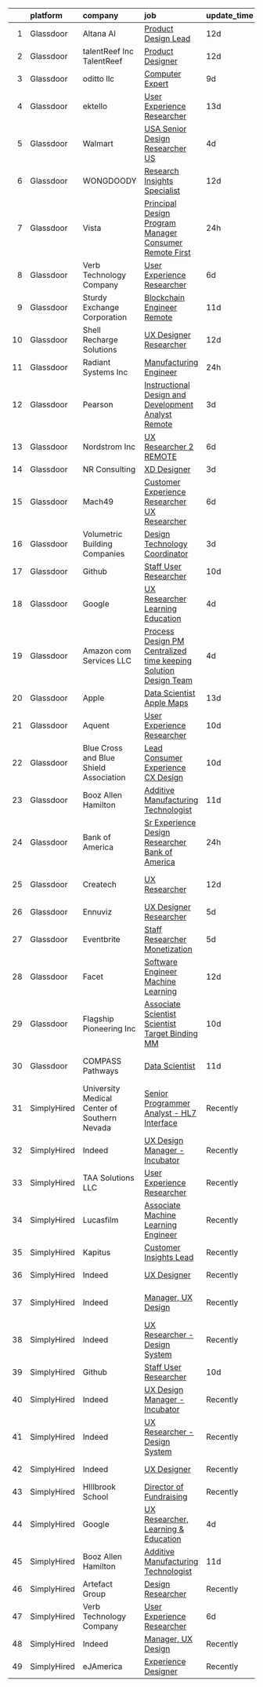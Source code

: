 

|    | platform    | company                                      | job                                                                                                                                                                                                                                                                                                                                                                                                                                                                                                                                                                                                                                                                                                                                                                                                                                                                                                                                                                                                                                                                                                                                                                                                                                                                                                                                           | update_time   | location                  |
|---:|:------------|:---------------------------------------------|:----------------------------------------------------------------------------------------------------------------------------------------------------------------------------------------------------------------------------------------------------------------------------------------------------------------------------------------------------------------------------------------------------------------------------------------------------------------------------------------------------------------------------------------------------------------------------------------------------------------------------------------------------------------------------------------------------------------------------------------------------------------------------------------------------------------------------------------------------------------------------------------------------------------------------------------------------------------------------------------------------------------------------------------------------------------------------------------------------------------------------------------------------------------------------------------------------------------------------------------------------------------------------------------------------------------------------------------------|:--------------|:--------------------------|
|  1 | Glassdoor   | Altana AI                                    | [Product Design Lead](https://www.glassdoor.com/partner/jobListing.htm?pos=121&ao=1136043&s=58&guid=00000181a919ea92897fe1e89075a916&src=GD_JOB_AD&t=SR&vt=w&ea=1&cs=1_22b5fb6f&cb=1656399457237&jobListingId=1007942824543&jrtk=3-0-1g6khjqm52inj001-1g6khjqmjjrru800-903ed6a8c8eaafa3-)                                                                                                                                                                                                                                                                                                                                                                                                                                                                                                                                                                                                                                                                                                                                                                                                                                                                                                                                                                                                                                                     | 12d           | New York, NY              |
|  2 | Glassdoor   | talentReef  Inc    TalentReef                | [Product Designer](https://www.glassdoor.com/partner/jobListing.htm?pos=123&ao=1136043&s=58&guid=00000181a919ea92897fe1e89075a916&src=GD_JOB_AD&t=SR&vt=w&ea=1&cs=1_0bf99fea&cb=1656399457237&jobListingId=1007942333539&jrtk=3-0-1g6khjqm52inj001-1g6khjqmjjrru800-b1d65d1e23e1d5ef-)                                                                                                                                                                                                                                                                                                                                                                                                                                                                                                                                                                                                                                                                                                                                                                                                                                                                                                                                                                                                                                                        | 12d           | Denver, CO                |
|  3 | Glassdoor   | oditto  llc                                  | [Computer Expert](https://www.glassdoor.com/partner/jobListing.htm?pos=115&ao=1136043&s=58&guid=00000181a919ea92897fe1e89075a916&src=GD_JOB_AD&t=SR&vt=w&ea=1&cs=1_7e8131a8&cb=1656399457236&jobListingId=1007948716733&jrtk=3-0-1g6khjqm52inj001-1g6khjqmjjrru800-c71bb59208b54072-)                                                                                                                                                                                                                                                                                                                                                                                                                                                                                                                                                                                                                                                                                                                                                                                                                                                                                                                                                                                                                                                         | 9d            | Palm Beach, FL            |
|  4 | Glassdoor   | ektello                                      | [User Experience Researcher](https://www.glassdoor.com/partner/jobListing.htm?pos=102&ao=1110586&s=58&guid=00000181a919ea92897fe1e89075a916&src=GD_JOB_AD&t=SR&vt=w&ea=1&cs=1_2d16dcc7&cb=1656399457235&jobListingId=1007939618815&cpc=76BDADE3D6D9A820&jrtk=3-0-1g6khjqm52inj001-1g6khjqmjjrru800-915ffd92501460ca--6NYlbfkN0CLjQmfy67UqlWxJvyH5uxFrQGBFL1cdeZdgq-fUlKTljvii19VO40o9hODfeR06z4R3gKYeA12dSiTX4yFC_llT-SHO-vTVqwBvTr0TUeQ7sqQLmharss2OEzlzSIVsfsJmAiheDQVb3SGwk3mUzb-JDtsyTgnc840NTm9Xfdo-DwM4oPtxPVfXtd_PHWKQmcNc04NzdEQv8eUfByiWtBd2N1yuay2aJqd-Jpb64vwcYt_IJHNz4Ur2w3H6G9ZRv0wTOWn7BCYnT7mvd8zigcRUluaW5GajbmaJ6o3paeo3_Y6oqN0njNO-S2NVPr4lYq3BB04Ce3IEMKHuk6Q2QRLrltWzwGAZVmDzoEA407hE115r28G4goMyY661pcXzVvlwx2EEKIvaSWhcMkuEf1KWRVeM49ojWuq-mqNbQRp4iCi2tAx_bLkeRMt-hiD790L2ogr0RkegQ9vbKrX6OqM8XKHmUv24EyRKJPuAL_q9rAIGKmRh1Un_YYBYXJiTO5cpGvaG_V-hQ%3D%3D)                                                                                                                                                                                                                                                                                                                                                                                                                                                             | 13d           | Washington, DC            |
|  5 | Glassdoor   | Walmart                                      | [ USA  Senior Design Researcher  US ](https://www.glassdoor.com/partner/jobListing.htm?pos=129&ao=1136043&s=58&guid=00000181a919ea92897fe1e89075a916&src=GD_JOB_AD&t=SR&vt=w&cs=1_5f2a05ec&cb=1656399457242&jobListingId=1007959195174&jrtk=3-0-1g6khjqm52inj001-1g6khjqmjjrru800-6a787bfefddae236-)                                                                                                                                                                                                                                                                                                                                                                                                                                                                                                                                                                                                                                                                                                                                                                                                                                                                                                                                                                                                                                          | 4d            | San Bruno, CA             |
|  6 | Glassdoor   | WONGDOODY                                    | [Research   Insights Specialist](https://www.glassdoor.com/partner/jobListing.htm?pos=126&ao=1136043&s=58&guid=00000181a919ea92897fe1e89075a916&src=GD_JOB_AD&t=SR&vt=w&ea=1&cs=1_ed731618&cb=1656399457237&jobListingId=1007942808943&jrtk=3-0-1g6khjqm52inj001-1g6khjqmjjrru800-076f7a8f6b20d51f-)                                                                                                                                                                                                                                                                                                                                                                                                                                                                                                                                                                                                                                                                                                                                                                                                                                                                                                                                                                                                                                          | 12d           | Los Angeles, CA           |
|  7 | Glassdoor   | Vista                                        | [Principal Design Program Manager  Consumer   Remote First](https://www.glassdoor.com/partner/jobListing.htm?pos=114&ao=1136043&s=58&guid=00000181a919ea92897fe1e89075a916&src=GD_JOB_AD&t=SR&vt=w&cs=1_171ebd99&cb=1656399457236&jobListingId=1007967373892&jrtk=3-0-1g6khjqm52inj001-1g6khjqmjjrru800-fdbb71f5685efca4-)                                                                                                                                                                                                                                                                                                                                                                                                                                                                                                                                                                                                                                                                                                                                                                                                                                                                                                                                                                                                                    | 24h           | Waltham, MA               |
|  8 | Glassdoor   | Verb Technology Company                      | [User Experience Researcher](https://www.glassdoor.com/partner/jobListing.htm?pos=109&ao=1136043&s=58&guid=00000181a919ea92897fe1e89075a916&src=GD_JOB_AD&t=SR&vt=w&ea=1&cs=1_fd465fc1&cb=1656399457236&jobListingId=1007955064417&jrtk=3-0-1g6khjqm52inj001-1g6khjqmjjrru800-4d84f451532df2a7-)                                                                                                                                                                                                                                                                                                                                                                                                                                                                                                                                                                                                                                                                                                                                                                                                                                                                                                                                                                                                                                              | 6d            | Remote                    |
|  9 | Glassdoor   | Sturdy Exchange Corporation                  | [Blockchain Engineer  Remote ](https://www.glassdoor.com/partner/jobListing.htm?pos=125&ao=1136043&s=58&guid=00000181a919ea92897fe1e89075a916&src=GD_JOB_AD&t=SR&vt=w&ea=1&cs=1_bac5f8de&cb=1656399457237&jobListingId=1007945004698&jrtk=3-0-1g6khjqm52inj001-1g6khjqmjjrru800-cfbd5654e5418373-)                                                                                                                                                                                                                                                                                                                                                                                                                                                                                                                                                                                                                                                                                                                                                                                                                                                                                                                                                                                                                                            | 11d           | Remote                    |
| 10 | Glassdoor   | Shell Recharge Solutions                     | [UX Designer Researcher](https://www.glassdoor.com/partner/jobListing.htm?pos=130&ao=1136043&s=58&guid=00000181a919ea92897fe1e89075a916&src=GD_JOB_AD&t=SR&vt=w&ea=1&cs=1_54d2d835&cb=1656399457242&jobListingId=1007942893716&jrtk=3-0-1g6khjqm52inj001-1g6khjqmjjrru800-ebdfb834cd5ff5b7-)                                                                                                                                                                                                                                                                                                                                                                                                                                                                                                                                                                                                                                                                                                                                                                                                                                                                                                                                                                                                                                                  | 12d           | Los Angeles, CA           |
| 11 | Glassdoor   | Radiant Systems Inc                          | [Manufacturing Engineer](https://www.glassdoor.com/partner/jobListing.htm?pos=117&ao=1136043&s=58&guid=00000181a919ea92897fe1e89075a916&src=GD_JOB_AD&t=SR&vt=w&ea=1&cs=1_f6271829&cb=1656399457237&jobListingId=1007965948677&jrtk=3-0-1g6khjqm52inj001-1g6khjqmjjrru800-56f5017d1ebf398c-)                                                                                                                                                                                                                                                                                                                                                                                                                                                                                                                                                                                                                                                                                                                                                                                                                                                                                                                                                                                                                                                  | 24h           | Painted Post, NY          |
| 12 | Glassdoor   | Pearson                                      | [Instructional Design and Development Analyst  Remote ](https://www.glassdoor.com/partner/jobListing.htm?pos=110&ao=1136043&s=58&guid=00000181a919ea92897fe1e89075a916&src=GD_JOB_AD&t=SR&vt=w&cs=1_704e8b14&cb=1656399457236&jobListingId=1007961779978&jrtk=3-0-1g6khjqm52inj001-1g6khjqmjjrru800-006a54f66be86eb8-)                                                                                                                                                                                                                                                                                                                                                                                                                                                                                                                                                                                                                                                                                                                                                                                                                                                                                                                                                                                                                        | 3d            | Orlando, FL               |
| 13 | Glassdoor   | Nordstrom Inc                                | [UX Researcher 2   REMOTE](https://www.glassdoor.com/partner/jobListing.htm?pos=106&ao=1136043&s=58&guid=00000181a919ea92897fe1e89075a916&src=GD_JOB_AD&t=SR&vt=w&cs=1_2d154f26&cb=1656399457236&jobListingId=1007954513235&jrtk=3-0-1g6khjqm52inj001-1g6khjqmjjrru800-207b47fc880934c0-)                                                                                                                                                                                                                                                                                                                                                                                                                                                                                                                                                                                                                                                                                                                                                                                                                                                                                                                                                                                                                                                     | 6d            | Atlanta, GA               |
| 14 | Glassdoor   | NR Consulting                                | [XD Designer](https://www.glassdoor.com/partner/jobListing.htm?pos=107&ao=1136043&s=58&guid=00000181a919ea92897fe1e89075a916&src=GD_JOB_AD&t=SR&vt=w&ea=1&cs=1_761e74f7&cb=1656399457236&jobListingId=1007962200876&jrtk=3-0-1g6khjqm52inj001-1g6khjqmjjrru800-37fe6b4c132875a9-)                                                                                                                                                                                                                                                                                                                                                                                                                                                                                                                                                                                                                                                                                                                                                                                                                                                                                                                                                                                                                                                             | 3d            | Remote                    |
| 15 | Glassdoor   | Mach49                                       | [Customer Experience Researcher  UX Researcher ](https://www.glassdoor.com/partner/jobListing.htm?pos=103&ao=1110586&s=58&guid=00000181a919ea92897fe1e89075a916&src=GD_JOB_AD&t=SR&vt=w&ea=1&cs=1_8715b5fb&cb=1656399457236&jobListingId=1007954542445&cpc=F4EED0218A761C36&jrtk=3-0-1g6khjqm52inj001-1g6khjqmjjrru800-188a60f7eb7a7494--6NYlbfkN0C-sxr0l_wSOZIDB38dXNuJhKPbqohXUGYC1bSDZ3MUUQgHxGzDLv1iMw_PNc-VPkk7HqGb7DrGnLVN32uK6euByH515ureRAfxgg2QlsQgniz5BQWTlCgo-91GV0KaMo1c69cPVUg5cJg4lb0NIxt-Xl86ZyAQ5-4zHWoFAZ0Qvm_2O3fVl52n98yRVPGgYybUx0kZBXe8TQ0R5L1bzkRplB5OYbSSluXWhe2E0TZThrwhWD6ABJuTlaY7pp-cOZl5Q6_qZM0nYjmBO2O-ArNWavl4r10QDrWI4TwIIJhF8W099e0LJUZ2ud0GGktz3pKxkev4Yg6e7IYo90kGfU6LLDquU3b5XaNk1at3T3If6KvJwLfe_3FqtfxPTL1r5Uw-MLNVE6DIu0MQvqLknRxQqNt-PUokkWqsARZ5u-XtSrzxLzO2YQLMMqmKMULHL1vqpyMUuIAII3K0afFYFvSsu1WXVjmMLOlM3fGdgcXEqBhlAPaSOnrsbXVIIxwUgBVsGn9hm349T-6wj5Btqee3nflBZ8v_r3E%3D)                                                                                                                                                                                                                                                                                                                                                                                                                       | 6d            | Boston, MA                |
| 16 | Glassdoor   | Volumetric Building Companies                | [Design Technology Coordinator](https://www.glassdoor.com/partner/jobListing.htm?pos=113&ao=1136043&s=58&guid=00000181a919ea92897fe1e89075a916&src=GD_JOB_AD&t=SR&vt=w&ea=1&cs=1_883be237&cb=1656399457236&jobListingId=1007962815355&jrtk=3-0-1g6khjqm52inj001-1g6khjqmjjrru800-9276279052cb3472-)                                                                                                                                                                                                                                                                                                                                                                                                                                                                                                                                                                                                                                                                                                                                                                                                                                                                                                                                                                                                                                           | 3d            | Somerville, MA            |
| 17 | Glassdoor   | Github                                       | [Staff User Researcher](https://www.glassdoor.com/partner/jobListing.htm?pos=108&ao=1136043&s=58&guid=00000181a919ea92897fe1e89075a916&src=GD_JOB_AD&t=SR&vt=w&cs=1_3127b5b9&cb=1656399457236&jobListingId=1007946628831&jrtk=3-0-1g6khjqm52inj001-1g6khjqmjjrru800-24dffac83cec1c6b-)                                                                                                                                                                                                                                                                                                                                                                                                                                                                                                                                                                                                                                                                                                                                                                                                                                                                                                                                                                                                                                                        | 10d           | Remote                    |
| 18 | Glassdoor   | Google                                       | [UX Researcher  Learning   Education](https://www.glassdoor.com/partner/jobListing.htm?pos=116&ao=1136043&s=58&guid=00000181a919ea92897fe1e89075a916&src=GD_JOB_AD&t=SR&vt=w&cs=1_4df6562a&cb=1656399457236&jobListingId=1007959780547&jrtk=3-0-1g6khjqm52inj001-1g6khjqmjjrru800-df1c80ee7936e630-)                                                                                                                                                                                                                                                                                                                                                                                                                                                                                                                                                                                                                                                                                                                                                                                                                                                                                                                                                                                                                                          | 4d            | San Francisco, CA         |
| 19 | Glassdoor   | Amazon com Services LLC                      | [Process Design PM  Centralized time keeping   Solution Design Team](https://www.glassdoor.com/partner/jobListing.htm?pos=118&ao=1136043&s=58&guid=00000181a919ea92897fe1e89075a916&src=GD_JOB_AD&t=SR&vt=w&cs=1_a80c0653&cb=1656399457237&jobListingId=1007959970718&jrtk=3-0-1g6khjqm52inj001-1g6khjqmjjrru800-a4fe312435149809-)                                                                                                                                                                                                                                                                                                                                                                                                                                                                                                                                                                                                                                                                                                                                                                                                                                                                                                                                                                                                           | 4d            | Seattle, WA               |
| 20 | Glassdoor   | Apple                                        | [Data Scientist   Apple Maps](https://www.glassdoor.com/partner/jobListing.htm?pos=104&ao=1110586&s=58&guid=00000181a919ea92897fe1e89075a916&src=GD_JOB_AD&t=SR&vt=w&cs=1_227540d9&cb=1656399457235&jobListingId=1007940998229&cpc=2CAED5C921A5F994&jrtk=3-0-1g6khjqm52inj001-1g6khjqmjjrru800-881a0796395f1554--6NYlbfkN0BvKrLyj5gPmtZO9T8euul8TCxuuKNOtzRJOomxnwSEodTz2Bc-sPZl1dBMH13w-jOMlau9UMwgLK0J_b8B0XCCbubck88O_agyUrjlSznsId-luSbCh4XkKcP1C6o7s6EjxV9xt75Gszj96XFt_mCvAOHGgoxTDMUWHQ4NXFFExgCV4AEIZGRjJFErPB_3BpNnNT0c5dJjjQohRnoOLp-RELROZM5Smj900tr7ufsDJJEoAgUS_ZMOUbVo0lYurytg63Nsav4y5LF8w76cPN8EBVbigHiFpwr-P0x2AXzRvC17DSz3_pr8E7HvdkVAUvVQgKaBstDY8jDq4_wpM2S5jAnGNZ1wNSHSrA9XL_k564k6W1jK1bBa8SbM7LMTI841wtInD1yF4zYL-9Bb7F5LqL01YK112rkFwJNBwoYkhWCqAfjF3XI6gOt13wPMghyqLtIkevMG4qc0AoSsIT6QqI0fv2Q7fmSo1cEqpdlebmUY88VaDqnvyEnPLd6cwFvP5kagIi9B9cvuJx_AfEpDjxcjroRWs4LGflYap1xVr8D2UgaHWBRbe-dgNSX9j-lqd98I3PByKBOxMrd4PvaqC3XKwOl44vTeFn-CjXYcXFN71U9v8TPe_opEKufOGki5RErt52hH4Xn_QMUnknnSCkUIWb7oTiJZEbOpE-7gC8TYBHvitqIr-1UxiYBVY5okRYsmfiI98973XuHN1EFOtPcEajkNoiG4B3tkxuuJTp6kajmed7XxuzrV__tBHFGIdLCBdjNF2ZgeTLQFoF0CFtPFtMcC7YogykuqDbOOCqVKijp5VgjpPiJuWhjaHcyRamQ_g7H6sbAzipss6MPg9jQXJID8iI3K_ZekIrg_dPqmzJg6UyuUfmYMo8D5cklwMBiqY396vSC4ThFP3oZ9coc2TGG9mxItLtgO_BER0zPt4cdgnDhmvdu6VTJCwDoZoZCTkvyflA%3D%3D) | 13d           | Seattle, WA               |
| 21 | Glassdoor   | Aquent                                       | [User Experience Researcher](https://www.glassdoor.com/partner/jobListing.htm?pos=105&ao=1110586&s=58&guid=00000181a919ea92897fe1e89075a916&src=GD_JOB_AD&t=SR&vt=w&cs=1_29dc96d1&cb=1656399457235&jobListingId=1007947575845&cpc=2CAED5C921A5F994&jrtk=3-0-1g6khjqm52inj001-1g6khjqmjjrru800-8398e86d62796fed--6NYlbfkN0DMrcEu7yrtATojKJA7cEzGQ3FdRGWLh0CZQInL4ECGI9gD0Wolx9R2EDT7B77c2cTfSS0sKx0sPrTiiXrRC4mCy6wvlcZIyaaPwzM8wGJyx9NQOU_eJTkritVdPf6wW3MPn0Q3jkpTzsfWDBEmPQAWOMx6fG0EbOPYZVXRuDgN8p_sVD68PiNQ-iB0fPRXUgSGOtyPjj1YaHxEKHKVOKOWs8gSfgXeJ8gR4GiAFQPhKUObYMoIZ4554Gipp-fqfHpN0tAPUF0dwAMArJQbdFvUkNFJbdfkhOvIYECLZbmto6H72R4Hz38S-qANwohmktq8nYhuMoKv1iE9-2GCoadzV7p7a75-weRtxBUWIFKFi14mBYQ2LAGJrYEpCjBXglK6W4gQ9ZYVU0sCnt-ZatMSwubLRQAwNUp9R8c8dM3zfQFMIdVIQ8pXG6ByfYHINXMLFCX10Qqc1A%3D%3D)                                                                                                                                                                                                                                                                                                                                                                                                                                                                                                                                  | 10d           | Remote                    |
| 22 | Glassdoor   | Blue Cross and Blue Shield Association       | [Lead  Consumer Experience  CX  Design](https://www.glassdoor.com/partner/jobListing.htm?pos=127&ao=1136043&s=58&guid=00000181a919ea92897fe1e89075a916&src=GD_JOB_AD&t=SR&vt=w&cs=1_5028521a&cb=1656399457238&jobListingId=1007946876343&jrtk=3-0-1g6khjqm52inj001-1g6khjqmjjrru800-5261f18f05c9af43-)                                                                                                                                                                                                                                                                                                                                                                                                                                                                                                                                                                                                                                                                                                                                                                                                                                                                                                                                                                                                                                        | 10d           | Chicago, IL               |
| 23 | Glassdoor   | Booz Allen Hamilton                          | [Additive Manufacturing Technologist](https://www.glassdoor.com/partner/jobListing.htm?pos=101&ao=1110586&s=58&guid=00000181a919ea92897fe1e89075a916&src=GD_JOB_AD&t=SR&vt=w&cs=1_c17e5a8c&cb=1656399457235&jobListingId=1007945244311&cpc=F9A77EB4FA44235E&jrtk=3-0-1g6khjqm52inj001-1g6khjqmjjrru800-448df93566dec847--6NYlbfkN0CaLaeO0W0aSDE10oNno4SsRl14ssiVXEJb5QYZji-zahvEu0xfL2FTqFd3xJ5yEYyWP-fCJ3vQOabt-ahE-T_2dCkvylvYbTSbdfAcE6eD7sNGYuYwocznbQDUPu77atmBeZrPMQoIt_IUVP6M3fWPj48J9BGhAQjqMU8LhRwQt-X6yQFkE3fER5D5ttPbvLrT93B_gfO86zmaLq1Nyq72gvAxCZvidHygrBlhlp_N7wY5SjRaFFaO9EybzIq5-psviWI2rMmjMA9tE0c8c4ZCu1GtabYa8Jedeur5ceJALD6yXsSltFZlcnhl-C16XcBboUIjIvLGP-TY52WRLuUhuG7dNJjuwzJJe_6lp3VkiENwx8ZwxHFu0ZYX_eA-yWUBd7yzMRTDSalyQ2ccFcK7yT9p5SWLz3Bd9WwUkOuI7CfnpTbH1-U3p9FVIy666zhqDCualB9yHuMHwwbOwzKK8603-asfSaPg_7grlKLNdDEkzii59B1_7cZ6-2cYG6_IHJBVJvG3cuyyYpFzOLgj5xi26bEOJgsl-Z5zt2_UXgnHqnfaKlXzzijH3HENnT0%3D)                                                                                                                                                                                                                                                                                                                                                                                                       | 11d           | Warren, MI                |
| 24 | Glassdoor   | Bank of America                              | [Sr  Experience Design Researcher  Bank of America](https://www.glassdoor.com/partner/jobListing.htm?pos=119&ao=1136043&s=58&guid=00000181a919ea92897fe1e89075a916&src=GD_JOB_AD&t=SR&vt=w&cs=1_985b8971&cb=1656399457237&jobListingId=1007966429703&jrtk=3-0-1g6khjqm52inj001-1g6khjqmjjrru800-02ddd629686c10de-)                                                                                                                                                                                                                                                                                                                                                                                                                                                                                                                                                                                                                                                                                                                                                                                                                                                                                                                                                                                                                            | 24h           | Charlotte, NC             |
| 25 | Glassdoor   | Createch                                     | [UX Researcher](https://www.glassdoor.com/partner/jobListing.htm?pos=112&ao=1136043&s=58&guid=00000181a919ea92897fe1e89075a916&src=GD_JOB_AD&t=SR&vt=w&ea=1&cs=1_9378ae76&cb=1656399457236&jobListingId=1007942486177&jrtk=3-0-1g6khjqm52inj001-1g6khjqmjjrru800-f2ce10c15be7bc6a-)                                                                                                                                                                                                                                                                                                                                                                                                                                                                                                                                                                                                                                                                                                                                                                                                                                                                                                                                                                                                                                                           | 12d           | San Francisco, CA         |
| 26 | Glassdoor   | Ennuviz                                      | [UX Designer   Researcher](https://www.glassdoor.com/partner/jobListing.htm?pos=111&ao=1136043&s=58&guid=00000181a919ea92897fe1e89075a916&src=GD_JOB_AD&t=SR&vt=w&cs=1_65ccd2a2&cb=1656399457236&jobListingId=1007957202460&jrtk=3-0-1g6khjqm52inj001-1g6khjqmjjrru800-bb8b6090dc9e4108-)                                                                                                                                                                                                                                                                                                                                                                                                                                                                                                                                                                                                                                                                                                                                                                                                                                                                                                                                                                                                                                                     | 5d            | New York, NY              |
| 27 | Glassdoor   | Eventbrite                                   | [Staff Researcher   Monetization](https://www.glassdoor.com/partner/jobListing.htm?pos=120&ao=1136043&s=58&guid=00000181a919ea92897fe1e89075a916&src=GD_JOB_AD&t=SR&vt=w&cs=1_1dc7c71b&cb=1656399457237&jobListingId=1007957388519&jrtk=3-0-1g6khjqm52inj001-1g6khjqmjjrru800-daf8599306dcdc53-)                                                                                                                                                                                                                                                                                                                                                                                                                                                                                                                                                                                                                                                                                                                                                                                                                                                                                                                                                                                                                                              | 5d            | Remote                    |
| 28 | Glassdoor   | Facet                                        | [Software Engineer   Machine Learning](https://www.glassdoor.com/partner/jobListing.htm?pos=122&ao=1136043&s=58&guid=00000181a919ea92897fe1e89075a916&src=GD_JOB_AD&t=SR&vt=w&ea=1&cs=1_65d828a4&cb=1656399457237&jobListingId=1007942852875&jrtk=3-0-1g6khjqm52inj001-1g6khjqmjjrru800-d72e5880989bd4aa-)                                                                                                                                                                                                                                                                                                                                                                                                                                                                                                                                                                                                                                                                                                                                                                                                                                                                                                                                                                                                                                    | 12d           | San Francisco, CA         |
| 29 | Glassdoor   | Flagship Pioneering  Inc                     | [Associate Scientist   Scientist  Target Binding  MM ](https://www.glassdoor.com/partner/jobListing.htm?pos=124&ao=1136043&s=58&guid=00000181a919ea92897fe1e89075a916&src=GD_JOB_AD&t=SR&vt=w&ea=1&cs=1_ee06282f&cb=1656399457237&jobListingId=1007947927349&jrtk=3-0-1g6khjqm52inj001-1g6khjqmjjrru800-3ca051a29d6d230c-)                                                                                                                                                                                                                                                                                                                                                                                                                                                                                                                                                                                                                                                                                                                                                                                                                                                                                                                                                                                                                    | 10d           | Boston, MA                |
| 30 | Glassdoor   | COMPASS Pathways                             | [Data Scientist](https://www.glassdoor.com/partner/jobListing.htm?pos=128&ao=1136043&s=58&guid=00000181a919ea92897fe1e89075a916&src=GD_JOB_AD&t=SR&vt=w&ea=1&cs=1_09bf6e8f&cb=1656399457241&jobListingId=1007946014681&jrtk=3-0-1g6khjqm52inj001-1g6khjqmjjrru800-aa873b3a9b1cb0ff-)                                                                                                                                                                                                                                                                                                                                                                                                                                                                                                                                                                                                                                                                                                                                                                                                                                                                                                                                                                                                                                                          | 11d           | San Francisco, CA         |
| 31 | SimplyHired | University Medical Center of Southern Nevada | [Senior Programmer Analyst - HL7 Interface](https://www.simplyhired.com/job/M_ovQGtbV9PrAINJP9DhbCjCIqhBclTiONFFUMpBzc_ek0m7u1saLg?q=generative+design)                                                                                                                                                                                                                                                                                                                                                                                                                                                                                                                                                                                                                                                                                                                                                                                                                                                                                                                                                                                                                                                                                                                                                                                       | Recently      | Nashville, TN             |
| 32 | SimplyHired | Indeed                                       | [UX Design Manager - Incubator](https://www.simplyhired.com/job/AHhJM-aDe-NcmNdwvJhb-gPxcmXcCkVLIE75boud2OpFtQMx5R_rYQ?q=generative+design)                                                                                                                                                                                                                                                                                                                                                                                                                                                                                                                                                                                                                                                                                                                                                                                                                                                                                                                                                                                                                                                                                                                                                                                                   | Recently      | United States             |
| 33 | SimplyHired | TAA Solutions LLC                            | [User Experience Researcher](https://www.simplyhired.com/job/wjoRPGlrDeWkwlRaEqq_Gym5MqB4Ek7dmQOcEA4GA9mm5VlldUhxnQ?q=generative+design)                                                                                                                                                                                                                                                                                                                                                                                                                                                                                                                                                                                                                                                                                                                                                                                                                                                                                                                                                                                                                                                                                                                                                                                                      | Recently      | Remote                    |
| 34 | SimplyHired | Lucasfilm                                    | [Associate Machine Learning Engineer](https://www.simplyhired.com/job/XJTtzorP-cvC9W-T4C3Nbsj0BMgIlQp6ZwvKdhPLZqUll3uPYTuIAQ?q=generative+design)                                                                                                                                                                                                                                                                                                                                                                                                                                                                                                                                                                                                                                                                                                                                                                                                                                                                                                                                                                                                                                                                                                                                                                                             | Recently      | San Francisco, CA         |
| 35 | SimplyHired | Kapitus                                      | [Customer Insights Lead](https://www.simplyhired.com/job/bTieZCcw7msHC_A8ttJKWPBlviFTrgfq3XZ_HAuzqAIetM_5TSsIog?q=generative+design)                                                                                                                                                                                                                                                                                                                                                                                                                                                                                                                                                                                                                                                                                                                                                                                                                                                                                                                                                                                                                                                                                                                                                                                                          | Recently      | Remote                    |
| 36 | SimplyHired | Indeed                                       | [UX Designer](https://www.simplyhired.com/job/7GiZIE7D3Vdy_WwQaWJKRxT3iPyT6Rqzli4Zo5eTP3IEz4tsOt1bKA?q=generative+design)                                                                                                                                                                                                                                                                                                                                                                                                                                                                                                                                                                                                                                                                                                                                                                                                                                                                                                                                                                                                                                                                                                                                                                                                                     | Recently      | United States             |
| 37 | SimplyHired | Indeed                                       | [Manager, UX Design](https://www.simplyhired.com/job/to3spEYsdj0YX6-0lvslE3sR84JlByylOIX8nU0h93KyJNxPY22Zag?q=generative+design)                                                                                                                                                                                                                                                                                                                                                                                                                                                                                                                                                                                                                                                                                                                                                                                                                                                                                                                                                                                                                                                                                                                                                                                                              | Recently      | United States +1 location |
| 38 | SimplyHired | Indeed                                       | [UX Researcher - Design System](https://www.simplyhired.com/job/e86TnqnxJQBRcV_2-RzGirxsIIbhg2mnrDU1i4D_XTnutJC9J-I8RQ?q=generative+design)                                                                                                                                                                                                                                                                                                                                                                                                                                                                                                                                                                                                                                                                                                                                                                                                                                                                                                                                                                                                                                                                                                                                                                                                   | Recently      | United States             |
| 39 | SimplyHired | Github                                       | [Staff User Researcher](https://www.simplyhired.com/job/6UWmn6MoXGkQmvdCIMvPMAxjXeQS-S8bpNJrblFk0f0OYNjL_-uyxg?q=generative+design)                                                                                                                                                                                                                                                                                                                                                                                                                                                                                                                                                                                                                                                                                                                                                                                                                                                                                                                                                                                                                                                                                                                                                                                                           | 10d           | Remote                    |
| 40 | SimplyHired | Indeed                                       | [UX Design Manager - Incubator](https://www.simplyhired.com/job/AHhJM-aDe-NcmNdwvJhb-gPxcmXcCkVLIE75boud2OpFtQMx5R_rYQ?q=generative+design)                                                                                                                                                                                                                                                                                                                                                                                                                                                                                                                                                                                                                                                                                                                                                                                                                                                                                                                                                                                                                                                                                                                                                                                                   | Recently      | United States             |
| 41 | SimplyHired | Indeed                                       | [UX Researcher - Design System](https://www.simplyhired.com/job/e86TnqnxJQBRcV_2-RzGirxsIIbhg2mnrDU1i4D_XTnutJC9J-I8RQ?q=generative+design)                                                                                                                                                                                                                                                                                                                                                                                                                                                                                                                                                                                                                                                                                                                                                                                                                                                                                                                                                                                                                                                                                                                                                                                                   | Recently      | United States             |
| 42 | SimplyHired | Indeed                                       | [UX Designer](https://www.simplyhired.com/job/7GiZIE7D3Vdy_WwQaWJKRxT3iPyT6Rqzli4Zo5eTP3IEz4tsOt1bKA?q=generative+design)                                                                                                                                                                                                                                                                                                                                                                                                                                                                                                                                                                                                                                                                                                                                                                                                                                                                                                                                                                                                                                                                                                                                                                                                                     | Recently      | United States             |
| 43 | SimplyHired | HIllbrook School                             | [Director of Fundraising](https://www.simplyhired.com/job/ENKUisqEPyXa1cUA81a4-YhdtzebfyE0gA8nVSY6VQ4HA2qzcaOKGg?q=generative+design)                                                                                                                                                                                                                                                                                                                                                                                                                                                                                                                                                                                                                                                                                                                                                                                                                                                                                                                                                                                                                                                                                                                                                                                                         | Recently      | Los Gatos, CA             |
| 44 | SimplyHired | Google                                       | [UX Researcher, Learning & Education](https://www.simplyhired.com/job/WGCSVKpQGbUMUJM-_ZKn_88_lb6_wQ3quIe5_IBj1DVzS_pd-OSyog?q=generative+design)                                                                                                                                                                                                                                                                                                                                                                                                                                                                                                                                                                                                                                                                                                                                                                                                                                                                                                                                                                                                                                                                                                                                                                                             | 4d            | San Francisco, CA         |
| 45 | SimplyHired | Booz Allen Hamilton                          | [Additive Manufacturing Technologist](https://www.simplyhired.com/job/JWUCQAj51M7Fhik0fiyoQQnsCHKfQyV13eTIza8Bzlg0rzmaMl9IMw?q=generative+design)                                                                                                                                                                                                                                                                                                                                                                                                                                                                                                                                                                                                                                                                                                                                                                                                                                                                                                                                                                                                                                                                                                                                                                                             | 11d           | Warren, MI                |
| 46 | SimplyHired | Artefact Group                               | [Design Researcher](https://www.simplyhired.com/job/-xY603yyVJJ09BLlDCy4MAUaN7ANWZ9M15sUZs8voaftkVFhrZLKNA?q=generative+design)                                                                                                                                                                                                                                                                                                                                                                                                                                                                                                                                                                                                                                                                                                                                                                                                                                                                                                                                                                                                                                                                                                                                                                                                               | Recently      | Seattle, WA               |
| 47 | SimplyHired | Verb Technology Company                      | [User Experience Researcher](https://www.simplyhired.com/job/TD7bHcRs-FO0Fa6klOUM-fryrCP-YgdeUIcQCYo9bhSV9BOxL2e83A?q=generative+design)                                                                                                                                                                                                                                                                                                                                                                                                                                                                                                                                                                                                                                                                                                                                                                                                                                                                                                                                                                                                                                                                                                                                                                                                      | 6d            | Remote                    |
| 48 | SimplyHired | Indeed                                       | [Manager, UX Design](https://www.simplyhired.com/job/to3spEYsdj0YX6-0lvslE3sR84JlByylOIX8nU0h93KyJNxPY22Zag?q=generative+design)                                                                                                                                                                                                                                                                                                                                                                                                                                                                                                                                                                                                                                                                                                                                                                                                                                                                                                                                                                                                                                                                                                                                                                                                              | Recently      | United States             |
| 49 | SimplyHired | eJAmerica                                    | [Experience Designer](https://www.simplyhired.com/job/l9NLxdlfFtwE7VRdyjxb-3bmIUj3kEMOkHRc-T5Nq1hpslNiFrh9-g?q=generative+design)                                                                                                                                                                                                                                                                                                                                                                                                                                                                                                                                                                                                                                                                                                                                                                                                                                                                                                                                                                                                                                                                                                                                                                                                             | Recently      | Remote                    |